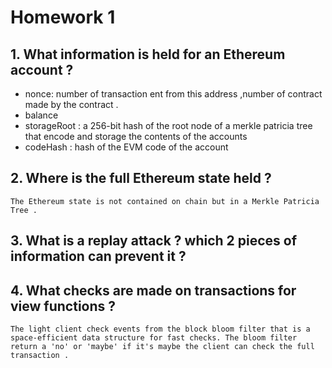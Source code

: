 # Homework 1

## 1. What information is held for an Ethereum account ?

- nonce: number of transaction ent from this address ,number of contract made by the contract .
- balance
- storageRoot : a 256-bit hash of the root node of a merkle patricia tree that encode and storage the contents of the accounts
- codeHash : hash of the EVM code of the account

## 2. Where is the full Ethereum state held ?

    The Ethereum state is not contained on chain but in a Merkle Patricia Tree .

## 3. What is a replay attack ? which 2 pieces of information can prevent it ?

## 4. What checks are made on transactions for view functions ?

    The light client check events from the block bloom filter that is a space-efficient data structure for fast checks. The bloom filter return a 'no' or 'maybe' if it's maybe the client can check the full transaction .
